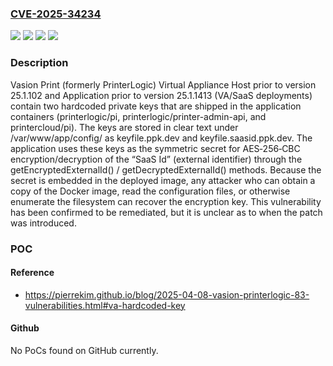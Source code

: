 ### [CVE-2025-34234](https://cve.mitre.org/cgi-bin/cvename.cgi?name=CVE-2025-34234)
![](https://img.shields.io/static/v1?label=Product&message=Print%20Application&color=blue)
![](https://img.shields.io/static/v1?label=Product&message=Print%20Virtual%20Appliance%20Host&color=blue)
![](https://img.shields.io/static/v1?label=Version&message=*%20&color=brightgreen)
![](https://img.shields.io/static/v1?label=Vulnerability&message=CWE-321%20Use%20of%20Hard%E2%80%91coded%20Cryptographic%20Key&color=brightgreen)

### Description

Vasion Print (formerly PrinterLogic) Virtual Appliance Host prior to version 25.1.102 and Application prior to version 25.1.1413 (VA/SaaS deployments) contain two hardcoded private keys that are shipped in the application containers (printerlogic/pi, printerlogic/printer-admin-api, and printercloud/pi). The keys are stored in clear text under /var/www/app/config/ as keyfile.ppk.dev and keyfile.saasid.ppk.dev. The application uses these keys as the symmetric secret for AES‑256‑CBC encryption/decryption of the “SaaS Id” (external identifier) through the getEncryptedExternalId() / getDecryptedExternalId() methods. Because the secret is embedded in the deployed image, any attacker who can obtain a copy of the Docker image, read the configuration files, or otherwise enumerate the filesystem can recover the encryption key. This vulnerability has been confirmed to be remediated, but it is unclear as to when the patch was introduced.

### POC

#### Reference
- https://pierrekim.github.io/blog/2025-04-08-vasion-printerlogic-83-vulnerabilities.html#va-hardcoded-key

#### Github
No PoCs found on GitHub currently.

